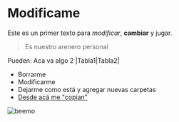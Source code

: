 # Modificame

Este es un primer texto para *modificar*, **cambiar** y jugar.

> Es nuestro arenero personal

Pueden:
Aca va algo 2
|Tabla1|Tabla2|

- Borrarme
- Modificarme
- Dejarme como está y agregar nuevas carpetas
- [Desde acá me "copian"](https://github.com/acercadelaeducacion/GitHub-Para-Todos/fork)

![beemo](http://media.giphy.com/media/Uoyf084JYOblK/giphy.gif "Este texto aparece cuando el mouse está sobre la imagen")


